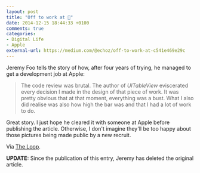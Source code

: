 ```yaml
---
layout: post
title: "Off to work at "
date: 2014-12-15 18:44:33 +0100
comments: true
categories: 
- Digital Life
- Apple
external-url: https://medium.com/@echoz/off-to-work-at-c541e469e29c
---
```


Jeremy Foo tells the story of how, after four years of trying, he managed to get a development job at Apple:

> The code review was brutal. The author of _UITableView_ eviscerated every decision I made in the design of that piece of work. It was pretty obvious that at that moment, everything was a bust. What I also did realise was also how high the bar was and that I had a lot of work to do.

Great story. I just hope he cleared it with someone at Apple before publishing the article. Otherwise, I don't imagine they'll be too happy about those pictures being made public by a new recruit.

Via [The Loop](http://www.loopinsight.com/2014/12/15/off-to-work-at-/).

**UPDATE:** Since the publication of this entry, Jeremy has deleted the original article.